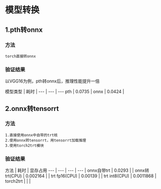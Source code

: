 # 模型转换


## 1.pth转onnx

### 方法

    torch直接转onnx

### 验证结果

以VGG16为例，pth转onnx后，推理性能提升一倍

模型类型 | 耗时 |
--- | --- | ---
pth | 0.0735 |
onnx | 0.0424 |


## 2.onnx转tensorrt


### 方法

    1.直接使用onnx中自带的trt核
    2.使用onnx转tensorrt，用tensorrt加载推理
    3.使用torch2trt模块

### 验证结果

方法 | 耗时 | 显存占用
--- | --- | --- | --- |
onnx自带trt | 0.0293 | |
onnx转trt(CPU) | 0.002164 | |
trt fp16(CPU) | 0.00139 | |
trt int8(CPU) | 0.0011868 |
torch2trt | | |
